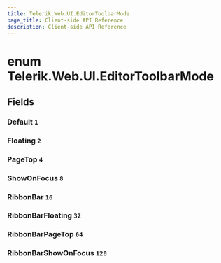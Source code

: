 ```yaml
---
title: Telerik.Web.UI.EditorToolbarMode
page_title: Client-side API Reference
description: Client-side API Reference
---
```


# enum Telerik.Web.UI.EditorToolbarMode

## Fields

### Default `1`

### Floating `2`

### PageTop `4`

### ShowOnFocus `8`

### RibbonBar `16`

### RibbonBarFloating `32`

### RibbonBarPageTop `64`

### RibbonBarShowOnFocus `128`
